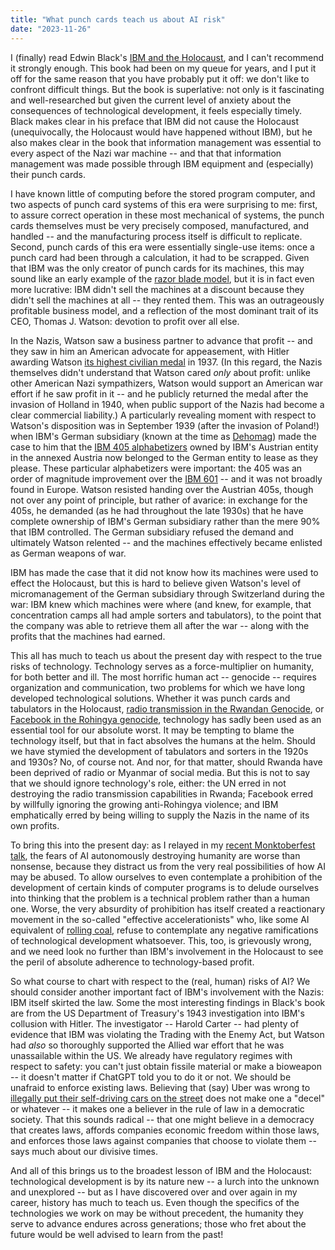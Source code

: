 ```yaml
---
title: "What punch cards teach us about AI risk"
date: "2023-11-26"
---
```


I (finally) read Edwin Black's [IBM and the Holocaust](https://en.wikipedia.org/wiki/IBM_and_the_Holocaust), and I can't recommend it strongly enough. This book had been on my queue for years, and I put it off for the same reason that you have probably put it off: we don't like to confront difficult things. But the book is superlative: not only is it fascinating and well-researched but given the current level of anxiety about the consequences of technological development, it feels especially timely. Black makes clear in his preface that IBM did not cause the Holocaust (unequivocally, the Holocaust would have happened without IBM), but he also makes clear in the book that information management was essential to every aspect of the Nazi war machine -- and that that information management was made possible through IBM equipment and (especially) their punch cards.

I have known little of computing before the stored program computer, and two aspects of punch card systems of this era were surprising to me: first, to assure correct operation in these most mechanical of systems, the punch cards themselves must be very precisely composed, manufactured, and handled -- and the manufacturing process itself is difficult to replicate. Second, punch cards of this era were essentially single-use items: once a punch card had been through a calculation, it had to be scrapped. Given that IBM was the only creator of punch cards for its machines, this may sound like an early example of the [razor blade model](https://en.wikipedia.org/wiki/Razor_and_blades_model), but it is in fact even more lucrative: IBM didn't sell the machines at a discount because they didn't sell the machines at all -- they rented them. This was an outrageously profitable business model, and a reflection of the most dominant trait of its CEO, Thomas J. Watson: devotion to profit over all else.

In the Nazis, Watson saw a business partner to advance that profit -- and they saw in him an American advocate for appeasement, with Hitler awarding Watson [its highest civilian medal](https://en.wikipedia.org/wiki/Order_of_the_German_Eagle) in 1937. (In this regard, the Nazis themselves didn't understand that Watson cared _only_ about profit: unlike other American Nazi sympathizers, Watson would support an American war effort if he saw profit in it -- and he publicly returned the medal after the invasion of Holland in 1940, when public support of the Nazis had become a clear commercial liability.) A particularly revealing moment with respect to Watson's disposition was in September 1939 (after the invasion of Poland!) when IBM's German subsidiary (known at the time as [Dehomag](https://en.wikipedia.org/wiki/Dehomag)) made the case to him that the [IBM 405 alphabetizers](https://en.wikipedia.org/wiki/IBM_405) owned by IBM's Austrian entity in the annexed Austria now belonged to the German entity to lease as they please. These particular alphabetizers were important: the 405 was an order of magnitude improvement over the [IBM 601](https://en.wikipedia.org/wiki/IBM_601) -- and it was not broadly found in Europe. Watson resisted handing over the Austrian 405s, though not over any point of principle, but rather of avarice: in exchange for the 405s, he demanded (as he had throughout the late 1930s) that he have complete ownership of IBM's German subsidiary rather than the mere 90% that IBM controlled. The German subsidiary refused the demand and ultimately Watson relented -- and the machines effectively became enlisted as German weapons of war.

IBM has made the case that it did not know how its machines were used to effect the Holocaust, but this is hard to believe given Watson's level of micromanagement of the German subsidiary through Switzerland during the war: IBM knew which machines were where (and knew, for example, that concentration camps all had ample sorters and tabulators), to the point that the company was able to retrieve them all after the war -- along with the profits that the machines had earned.

This all has much to teach us about the present day with respect to the true risks of technology. Technology serves as a force-multiplier on humanity, for both better and ill. The most horrific human act -- genocide -- requires organization and communication, two problems for which we have long developed technological solutions. Whether it was punch cards and tabulators in the Holocaust, [radio transmission in the Rwandan Genocide](https://en.wikipedia.org/wiki/Radio_T%C3%A9l%C3%A9vision_Libre_des_Mille_Collines), or [Facebook in the Rohingya genocide](https://www.ohchr.org/sites/default/files/Documents/HRBodies/HRCouncil/FFM-Myanmar/A_HRC_39_64.pdf), technology has sadly been used as an essential tool for our absolute worst. It may be tempting to blame the technology itself, but that in fact absolves the humans at the helm. Should we have stymied the development of tabulators and sorters in the 1920s and 1930s? No, of course not. And nor, for that matter, should Rwanda have been deprived of radio or Myanmar of social media. But this is not to say that we should ignore technology's role, either: the UN erred in not destroying the radio transmission capabilities in Rwanda; Facebook erred by willfully ignoring the growing anti-Rohingya violence; and IBM emphatically erred by being willing to supply the Nazis in the name of its own profits.

To bring this into the present day: as I relayed in my [recent Monktoberfest talk](https://www.youtube.com/watch?v=bQfJi7rjuEk), the fears of AI autonomously destroying humanity are worse than nonsense, because they distract us from the very real possibilities of how AI may be abused. To allow ourselves to even contemplate a prohibition of the development of certain kinds of computer programs is to delude ourselves into thinking that the problem is a technical problem rather than a human one. Worse, the very absurdity of prohibition has itself created a reactionary movement in the so-called "effective accelerationists" who, like some AI equivalent of [rolling coal](https://en.wikipedia.org/wiki/Rolling_coal), refuse to contemplate any negative ramifications of technological development whatsoever. This, too, is grievously wrong, and we need look no further than IBM's involvement in the Holocaust to see the peril of absolute adherence to technology-based profit.

So what course to chart with respect to the (real, human) risks of AI? We should consider another important fact of IBM's involvement with the Nazis: IBM itself skirted the law. Some the most interesting findings in Black's book are from the US Department of Treasury's 1943 investigation into IBM's collusion with Hitler. The investigator -- Harold Carter -- had plenty of evidence that IBM was violating the Trading with the Enemy Act, but Watson had _also_ so thoroughly supported the Allied war effort that he was unassailable within the US. We already have regulatory regimes with respect to safety: you can't just obtain fissile material or make a bioweapon -- it doesn't matter if ChatGPT told you to do it or not. We should be unafraid to enforce existing laws. Believing that (say) Uber was wrong to [illegally put their self-driving cars on the street](https://www.theverge.com/2017/2/27/14698902/uber-self-driving-san-francisco-dmv-email-levandowski) does not make one a "decel" or whatever -- it makes one a believer in the rule of law in a democratic society. That this sounds radical -- that one might believe in a democracy that creates laws, affords companies economic freedom within those laws, and enforces those laws against companies that choose to violate them -- says much about our divisive times.

And all of this brings us to the broadest lesson of IBM and the Holocaust: technological development is by its nature new -- a lurch into the unknown and unexplored -- but as I have discovered over and over again in my career, history has much to teach us. Even though the specifics of the technologies we work on may be without precedent, the humanity they serve to advance endures across generations; those who fret about the future would be well advised to learn from the past!
